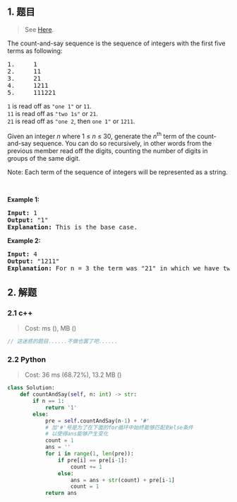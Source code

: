 ## 1. 题目

> See [Here](https://leetcode.com/problems/count-and-say/).

<div><p>The count-and-say sequence is the sequence of integers with the first five terms as following:</p>

<pre>1.     1
2.     11
3.     21
4.     1211
5.     111221
</pre>

<p><code>1</code> is read off as <code>"one 1"</code> or <code>11</code>.<br>
<code>11</code> is read off as <code>"two 1s"</code> or <code>21</code>.<br>
<code>21</code> is read off as <code>"one 2</code>, then <code>one 1"</code> or <code>1211</code>.</p>

<p>Given an integer <i>n</i>&nbsp;where 1 ≤ <em>n</em> ≤ 30, generate the <i>n</i><sup>th</sup> term of the count-and-say sequence. You can do so recursively, in other words from the previous member&nbsp;read off the digits, counting the number of digits in groups of the same digit.</p>

<p>Note: Each term of the sequence of integers will be represented as a string.</p>

<p>&nbsp;</p>

<p><b>Example 1:</b></p>

<pre><b>Input:</b> 1
<b>Output:</b> "1"
<b>Explanation:</b> This is the base case.
</pre>

<p><b>Example 2:</b></p>

<pre><b>Input:</b> 4
<b>Output:</b> "1211"
<b>Explanation:</b> For n = 3 the term was "21" in which we have two groups "2" and "1", "2" can be read as "12" which means frequency = 1 and value = 2, the same way "1" is read as "11", so the answer is the concatenation of "12" and "11" which is "1211".
</pre>
</div>

## 2. 解题

### 2.1 c++

> Cost: ms (), MB ()

```cpp
// 这迷惑的题目......不做也罢了吧......
```

### 2.2 Python

> Cost: 36 ms (68.72%), 13.2 MB ()

```python
class Solution:
    def countAndSay(self, n: int) -> str:
        if n == 1:
            return '1'
        else:
            pre = self.countAndSay(n-1) + '#'
            # 加'#'号是为了在下面的for循环中始终能够匹配到else条件
            # 以使得ans能够产生变化
            count = 1
            ans = ''
            for i in range(1, len(pre)):
                if pre[i] == pre[i-1]:
                    count += 1
                else:
                    ans = ans + str(count) + pre[i-1]
                    count = 1
            return ans
```
